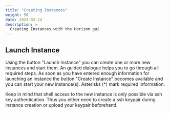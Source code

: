 ```yaml
---
title: "Creating Instances"
weight: 50
date: 2023-02-24
description: >
  Creating Instances with the Horizon gui
---
```

## Launch Instance
Using the button "Launch Instance" you can create one or more new instances and start them. An guided dialogue helps you to go through all required steps. As soon as you have entered enough information for launching an instance the button "Create Instance" becomes available and you can start your new instance(s). Asterisks (*) mark required information.

Keep in mind that shell access to the new instance is only possible via ssh key authentication. Thus you either need to create a ssh keypair during instance creation or upload your keypair beforehand.



